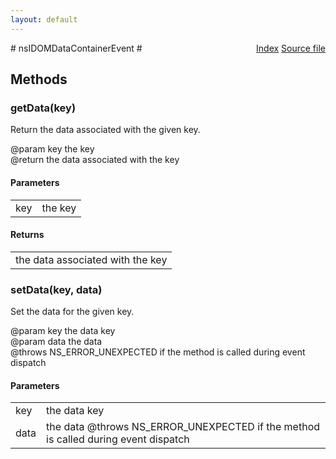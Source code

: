 ```yaml
---
layout: default
---
```

<div class='links' style='float:right'><a href="../index.html">Index</a>
<a href="http://dxr.mozilla.org/mozilla-central/source/dom/interfaces/events/nsIDOMDataContainerEvent.idl">Source file</a>
</div>
# nsIDOMDataContainerEvent #

## Methods ##

### getData(key) ###
  
Return the data associated with the given key.  
  
@param  key  the key  
@return      the data associated with the key  
  

#### Parameters ####

<table>

<tr>
<td>key</td>
<td>the key  
</td>
</tr>

</table>

#### Returns ####

<table>

<tr>
<td>the data associated with the key  
</td>
</tr>

</table>

### setData(key, data) ###
  
Set the data for the given key.  
  
@param  key   the data key  
@param  data  the data  
@throws       NS_ERROR_UNEXPECTED if the method is called during event  
              dispatch  
  

#### Parameters ####

<table>

<tr>
<td>key</td>
<td>the data key  
</td>
</tr>

<tr>
<td>data</td>
<td>the data  
@throws       NS_ERROR_UNEXPECTED if the method is called during event  
              dispatch  
</td>
</tr>

</table>
